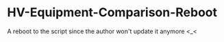 HV-Equipment-Comparison-Reboot
==============================
A reboot to the script since the author won't update it anymore <_<
